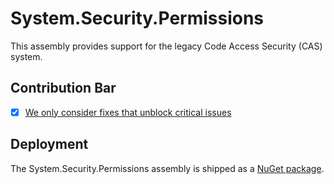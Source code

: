 # System.Security.Permissions

This assembly provides support for the legacy Code Access Security (CAS) system.

## Contribution Bar

- [x] [We only consider fixes that unblock critical issues](../README.md#primary-bar)

## Deployment

The System.Security.Permissions assembly is shipped as a [NuGet package](https://www.nuget.org/packages/System.Security.Permissions/).
